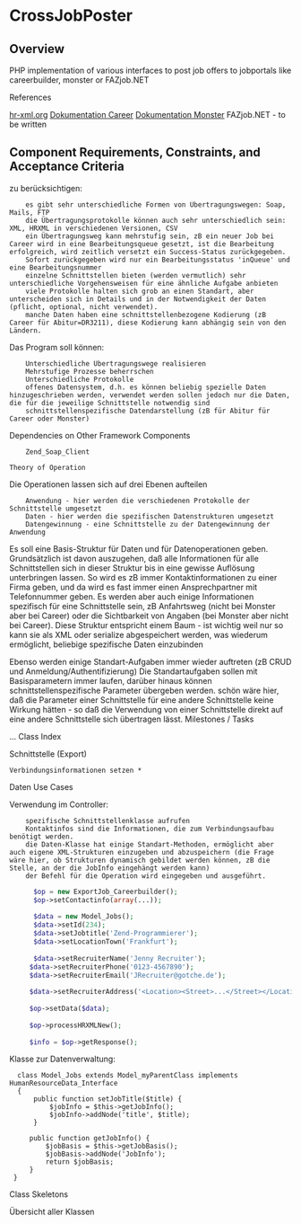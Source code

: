 CrossJobPoster
==============

Overview
--------

PHP implementation of various interfaces to post job offers to jobportals like careerbuilder, monster or FAZjob.NET

References


[hr-xml.org](http://hr-xml.org "HR-XML")
[Dokumentation Career](http://dpi.careerbuilder.com/Site/Index.aspx "Careerbuilder Specs")
[Dokumentation Monster](http://doc.monster.com/ "Monster Specs")
FAZjob.NET - to be written

Component Requirements, Constraints, and Acceptance Criteria
------------------------------------------------------------
zu berücksichtigen:

        es gibt sehr unterschiedliche Formen von Übertragungswegen: Soap, Mails, FTP
        die Übertragungsprotokolle können auch sehr unterschiedlich sein: XML, HRXML in verschiedenen Versionen, CSV
        ein Übertragungsweg kann mehrstufig sein, zB ein neuer Job bei Career wird in eine Bearbeitungsqueue gesetzt, ist die Bearbeitung erfolgreich, wird zeitlich versetzt ein Success-Status zurückgegeben.
        Sofort zurückgegeben wird nur ein Bearbeitungsstatus 'inQueue' und eine Bearbeitungsnummer
        einzelne Schnittstellen bieten (werden vermutlich) sehr unterschiedliche Vorgehensweisen für eine ähnliche Aufgabe anbieten
        viele Protokolle halten sich grob an einen Standart, aber unterscheiden sich in Details und in der Notwendigkeit der Daten (pflicht, optional, nicht verwendet).
        manche Daten haben eine schnittstellenbezogene Kodierung (zB Career für Abitur=DR3211), diese Kodierung kann abhängig sein von den Ländern.


Das Program soll können:

        Unterschiedliche Übertragungswege realisieren
        Mehrstufige Prozesse beherrschen
        Unterschiedliche Protokolle
        offenes Datensystem, d.h. es können beliebig spezielle Daten hinzugeschrieben werden, verwendet werden sollen jedoch nur die Daten, die für die jeweilige Schnittstelle notwendig sind
        schnittstellenspezifische Datendarstellung (zB für Abitur für Career oder Monster)

Dependencies on Other Framework Components

        Zend_Soap_Client

    Theory of Operation

Die Operationen lassen sich auf drei Ebenen aufteilen

        Anwendung - hier werden die verschiedenen Protokolle der Schnittstelle umgesetzt
        Daten - hier werden die spezifischen Datenstrukturen umgesetzt
        Datengewinnung - eine Schnittstelle zu der Datengewinnung der Anwendung


Es soll eine Basis-Struktur für Daten und für Datenoperationen geben.
Grundsätzlich ist davon auszugehen, daß alle Informationen für alle Schnittstellen sich in dieser Struktur bis in eine gewisse Auflösung unterbringen lassen.
So wird es zB immer Kontaktinformationen zu einer Firma geben, und da wird es fast immer einen Ansprechpartner mit Telefonnummer geben.
Es werden aber auch einige Informationen spezifisch für eine Schnittstelle sein, zB Anfahrtsweg (nicht bei Monster aber bei Career) oder die Sichtbarkeit von Angaben (bei Monster aber nicht bei Career).
Diese Struktur entspricht einem Baum - ist wichtig weil nur so kann sie als XML oder serialize abgespeichert werden, was wiederum ermöglicht, beliebige spezifische Daten einzubinden

Ebenso werden einige Standart-Aufgaben immer wieder auftreten (zB CRUD und Anmeldung/Authentifizierung)
Die Standartaufgaben sollen mit Basisparametern immer laufen, darüber hinaus können schnittstellenspezifische Parameter übergeben werden.
schön wäre hier, daß die Parameter einer Schnittstelle für eine andere Schnittstelle keine Wirkung hätten - so daß die Verwendung von einer Schnittstelle direkt auf eine andere Schnittstelle sich übertragen lässt.
Milestones / Tasks


...
Class Index

Schnittstelle (Export)

    Verbindungsinformationen setzen *

Daten
Use Cases


Verwendung im Controller:

        spezifische Schnittstellenklasse aufrufen
        Kontaktinfos sind die Informationen, die zum Verbindungsaufbau benötigt werden.
        die Daten-Klasse hat einige Standart-Methoden, ermöglicht aber auch eigene XML-Strukturen einzugeben und abzuspeichern (die Frage wäre hier, ob Strukturen dynamisch gebildet werden können, zB die Stelle, an der die JobInfo eingehängt werden kann)
        der Befehl für die Operation wird eingegeben und ausgeführt.

```php
      $op = new ExportJob_Careerbuilder();
      $op->setContactinfo(array(...));
 
      $data = new Model_Jobs();
      $data->setId(234);
      $data->setJobtitle('Zend-Programmierer');
      $data->setLocationTown('Frankfurt');
 
      $data->setRecruiterName('Jenny Recruiter');
     $data->setRecruiterPhone('0123-4567890');
     $data->setRecruiterEmail('JRecruiter@gotche.de');
 
     $data->setRecruiterAddress('<Location><Street>...</Street></Location>');
 
     $op->setData($data);
 
     $op->processHRXMLNew();
 
     $info = $op->getResponse();
```
 
 

Klasse zur Datenverwaltung:

      class Model_Jobs extends Model_myParentClass implements HumanResourceData_Interface
      {
          public function setJobTitle($title) {
              $jobInfo = $this->getJobInfo();
              $jobInfo->addNode('title', $title);
          }

         public function getJobInfo() {
             $jobBasis = $this->getJobBasis();
             $jobBasis->addNode('JobInfo');
             return $jobBasis;
         }
     }
 

Class Skeletons

Übersicht aller Klassen